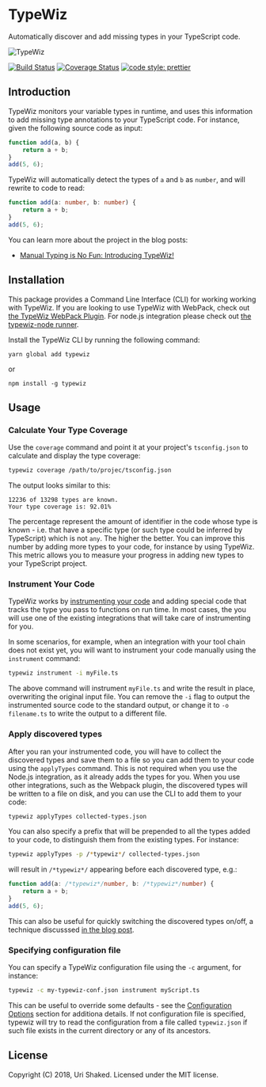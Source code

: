 # TypeWiz
Automatically discover and add missing types in your TypeScript code.

<img src="https://github.com/urish/typewiz/blob/master/assets/typewiz.png?raw=true" alt="TypeWiz"/>

[![Build Status](https://travis-ci.org/urish/typewiz.png?branch=master)](https://travis-ci.org/urish/typewiz)
[![Coverage Status](https://coveralls.io/repos/github/urish/typewiz/badge.svg?branch=master)](https://coveralls.io/github/urish/typewiz?branch=master)
[![code style: prettier](https://img.shields.io/badge/code_style-prettier-ff69b4.svg?style=flat-square)](https://github.com/prettier/prettier)

## Introduction

TypeWiz monitors your variable types in runtime, and uses this information to add missing type annotations to your
TypeScript code. For instance, given the following source code as input:

```typescript
function add(a, b) {
    return a + b;
}
add(5, 6);
```

TypeWiz will automatically detect the types of `a` and `b` as `number`, and will rewrite to code to read:

```typescript
function add(a: number, b: number) {
    return a + b;
}
add(5, 6);
```

You can learn more about the project in the blog posts:

* [Manual Typing is No Fun: Introducing TypeWiz!](https://medium.com/@urish/manual-typing-is-no-fun-introducing-typewiz-58e3e8813f4c)

## Installation

This package provides a Command Line Interface (CLI) for working working with TypeWiz. If you are looking to use TypeWiz with WebPack, check out [the TypeWiz WebPack Plugin](https://www.npmjs.com/package/typewiz-webpack). For node.js integration please check out [the typewiz-node runner](https://www.npmjs.com/package/typewiz-node).

Install the TypeWiz CLI by running the following command:

    yarn global add typewiz

or

    npm install -g typewiz

## Usage

### Calculate Your Type Coverage

Use the `coverage` command and point it at your project's `tsconfig.json` to calculate and display the type coverage:

```bash
typewiz coverage /path/to/projec/tsconfig.json
```

The output looks similar to this:

```
12236 of 13298 types are known.
Your type coverage is: 92.01%
```

The percentage represent the amount of identifier in the code whose type is known - i.e. that have a specific type (or such type could be inferred by TypeScript) which is not `any`. The higher the better. You can improve this number by adding more types to your code, for instance by using TypeWiz. This metric allows you to measure your progress in adding new types to your TypeScript project.

### Instrument Your Code 

TypeWiz works by [instrumenting your code](https://medium.com/@urish/diving-into-the-internals-of-typescript-how-i-built-typewiz-d273bbef3565) and adding special code that tracks the type you pass to functions on run time. In most cases, the you will use one of the existing integrations that will take care of instrumenting for you. 

In some scenarios, for example, when an integration with your tool chain does not exist yet, you will want to instrument your code manually using the `instrument` command:

```bash
typewiz instrument -i myFile.ts
```

The above command will instrument `myFile.ts` and write the result in place, overwriting the original input file. You can remove the `-i` flag to output the instrumented source code to the standard output, or change it to `-o filename.ts` to write the output to a different file.

### Apply discovered types

After you ran your instrumented code, you will have to collect the discovered types and save them to a file so you can add them to your code using the `applyTypes` command. This is not required when you use the Node.js integration, as it already adds the types for you. When you use other integrations, such as the Webpack plugin, the discovered types will be written to a file on disk, and you can use the CLI to add them to your code:

```bash
typewiz applyTypes collected-types.json
```

You can also specify a prefix that will be prepended to all the types added to your code, to distinguish them
from the existing types. For instance:

```bash
typewiz applyTypes -p /*typewiz*/ collected-types.json
```

will result in `/*typewiz*/` appearing before each discovered type, e.g.:

```typescript
function add(a: /*typewiz*/number, b: /*typewiz*/number) {
    return a + b;
}
add(5, 6);
```

This can also be useful for quickly switching the discovered types on/off, a technique discusssed [in the blog post](https://medium.com/@urish/manual-typing-is-no-fun-introducing-typewiz-58e3e8813f4c#adaa).

### Specifying configuration file

You can specify a TypeWiz configuration file using the `-c` argument, for instance:

```bash
typewiz -c my-typewiz-conf.json instrument myScript.ts
```

This can be useful to override some defaults - see the [Configuration Options](https://github.com/urish/typewiz/blob/master/README.md#configuration-options) section for additiona details. If not configuration file is specified, typewiz will try to read the configuration from a file called `typewiz.json` if such file exists in the current directory or any of its ancestors.

## License

Copyright (C) 2018, Uri Shaked. Licensed under the MIT license.
